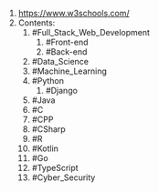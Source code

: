 1. https://www.w3schools.com/
2. Contents:
	1. #Full_Stack_Web_Development 
		1. #Front-end 
		2. #Back-end 
	2. #Data_Science 
	3. #Machine_Learning 
	4. #Python 
		1. #Django 
	5. #Java 
	6. #C 
	7. #CPP 
	8. #CSharp 
	9. #R 
	10. #Kotlin 
	11. #Go 
	12. #TypeScript
	13. #Cyber_Security  